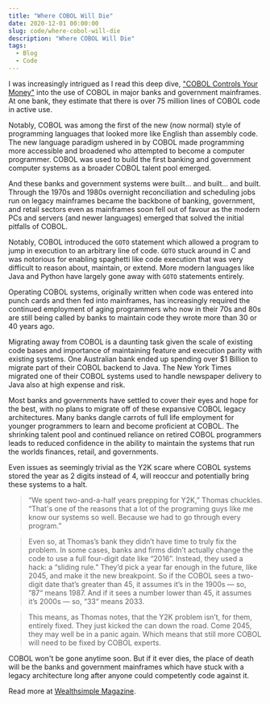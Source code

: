 ```yaml
---
title: "Where COBOL Will Die"
date: 2020-12-01 00:00:00
slug: code/where-cobol-will-die
description: "Where COBOL Will Die"
tags:
  - Blog
  - Code
---
```


I was increasingly intrigued as I read this deep dive, ["COBOL Controls Your Money"][article] into the use of COBOL in major banks and government mainframes. At one bank, they estimate that there is over 75 million lines of COBOL code in active use.

Notably, COBOL was among the first of the new (now normal) style of programming languages that looked more like English than assembly code. The new language paradigm ushered in by COBOL made programming more accessible and broadened who attempted to become a computer programmer. COBOL was used to build the first banking and government computer systems as a broader COBOL talent pool emerged.

And these banks and government systems were built... and built... and built. Through the 1970s and 1980s overnight reconciliation and scheduling jobs run on legacy mainframes became the backbone of banking, government, and retail sectors even as mainframes soon fell out of favour as the modern PCs and servers (and newer languages) emerged that solved the initial pitfalls of COBOL.

Notably, COBOL introduced the `GOTO` statement which allowed a program to jump in execution to an arbitrary line of code. `GOTO` stuck around in C and was notorious for enabling spaghetti like code execution that was very difficult to reason about, maintain, or extend. More modern languages like Java and Python have largely gone away with `GOTO` statements entirely.

Operating COBOL systems, originally written when code was entered into punch cards and then fed into mainframes, has increasingly required the continued employment of aging programmers who now in their 70s and 80s are still being called by banks to maintain code they wrote more than 30 or 40 years ago.

Migrating away from COBOL is a daunting task given the scale of existing code bases and importance of maintaining feature and execution parity with existing systems. One Australian bank ended up spending over \$1 Billion to migrate part of their COBOL backend to Java. The New York Times migrated one of their COBOL systems used to handle newspaper delivery to Java also at high expense and risk.

Most banks and governments have settled to cover their eyes and hope for the best, with no plans to migrate off of these expansive COBOL legacy architectures. Many banks dangle carrots of full life employment for younger programmers to learn and become proficient at COBOL. The shrinking talent pool and continued reliance on retired COBOL programmers leads to reduced confidence in the ability to maintain the systems that run the worlds finances, retail, and governments.

Even issues as seemingly trivial as the Y2K scare where COBOL systems stored the year as 2 digits instead of 4, will reoccur and potentially bring these systems to a halt.

> “We spent two-and-a-half years prepping for Y2K,” Thomas chuckles. “That's one of the reasons that a lot of the programing guys like me know our systems so well. Because we had to go through every program.”

> Even so, at Thomas’s bank they didn’t have time to truly fix the problem. In some cases, banks and firms didn’t actually change the code to use a full four-digit date like “2016”. Instead, they used a hack: a “sliding rule.” They’d pick a year far enough in the future, like 2045, and make it the new breakpoint. So if the COBOL sees a two-digit date that’s greater than 45, it assumes it’s in the 1900s — so, ”87“ means 1987. And if it sees a number lower than 45, it assumes it’s 2000s — so, “33“ means 2033.

> This means, as Thomas notes, that the Y2K problem isn’t, for them, entirely fixed. They just kicked the can down the road. Come 2045, they may well be in a panic again. Which means that still more COBOL will need to be fixed by COBOL experts.

COBOL won't be gone anytime soon. But if it ever dies, the place of death will be the banks and government mainframes which have stuck with a legacy architecture long after anyone could competently code against it.

Read more at [Wealthsimple Magazine][article].

[article]: https://www.wealthsimple.com/en-ca/magazine/cobol-controls-your-money
